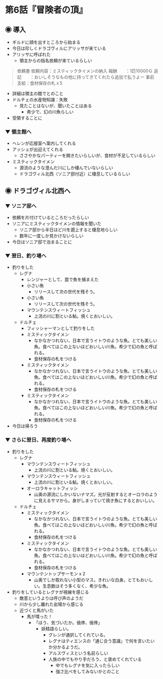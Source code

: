 # 第6話『冒険者の頂』

## ◉ 導入
- ギルドに顔を出すところから始まる
- 今日は珍しくドラゴヴィルにアリッサが来ている
- アリッサに呼ばれた
  - 領主からの指名依頼が来ているらしい

> 依頼書
> 依頼内容：ミスティックタイメンの納入
> 報酬　　：1匹10000Ｇ
> 追記　　：おいしそうなもの他に持ってきてくれたら追加で払うよー
> 事前支給：食材保存の札ｘ5

- 詳細は領主の館でとのこと
- ドルチェの水産物知識：失敗
  - 見たことはないが、聞いたことはある
    - 希少で、幻の川魚らしい
- 受領することに

### ▼ 領主館へ
- ヘレンが応接室へ案内してくれる
- アッシュが出迎えてくれる
  - ささやかなパーティーを開きたいらしいが、食材が不足しているらしい
- ミスティックタイメン
  - 源流のような澄んだ川にしか棲んでいないらしい
  - ドラゴヴィル北西（ソニア邸付近）に棲息しているらしい

## ◉ ドラゴヴィル北西へ
### ▼ ソニア邸へ
- 依頼を片付けているところだったらしい
- ソニアにミスティックタイメンの情報を聞いた
  - ソニア邸から半日ほど川を遡上すると棲息地らしい
  - 数年に一度しか見かけないらしい
- 今日はソニア邸で泊まることに

### ▼ 翌日、釣り場へ
- 釣りをした
  - レグナ
    - レンジャーとして、罠で魚を捕まえた
    - 小さい魚
      - リリースして次の世代を残そう。
    - 小さい魚
      - リリースして次の世代を残そう。
    - マウンテンスウィートフィッシュ
      - 上流の川に割といる鮎。焼くとおいしい。
  - ドルチェ
    - フィッシャーマンとして釣りをした
    - ミスティックタイメン
      - なかなかつれない、日本で言うイトウのような魚。とても美しい魚。食べてはこの上ないほどおいしい川魚。希少で幻の魚と呼ばれる。
      - 食材保存の札をつける
    - ミスティックタイメン
      - なかなかつれない、日本で言うイトウのような魚。とても美しい魚。食べてはこの上ないほどおいしい川魚。希少で幻の魚と呼ばれる。
      - 食材保存の札をつける
    - ミスティックタイメン
      - なかなかつれない、日本で言うイトウのような魚。とても美しい魚。食べてはこの上ないほどおいしい川魚。希少で幻の魚と呼ばれる。
      - 食材保存の札をつける
- 今日は帰ろう

### ▼ さらに翌日、再度釣り場へ
- 釣りをした
  - レグナ
    - マウンテンスウィートフィッシュ
      - 上流の川に割といる鮎。焼くとおいしい。
    - マウンテンスウィートフィッシュ
      - 上流の川に割といる鮎。焼くとおいしい。
    - オーロラキャットフィッシ
      - 山奥の源流にしかいないナマズ。光が反射するとオーロラのように見えるサマから。身がしまっていて焼き魚にするとおいしい。
  - ドルチェ
    - ミスティックタイメン
      - なかなかつれない、日本で言うイトウのような魚。とても美しい魚。食べてはこの上ないほどおいしい川魚。希少で幻の魚と呼ばれる。
      - 食材保存の札をつける
    - ミスティックタイメン
      - なかなかつれない、日本で言うイトウのような魚。とても美しい魚。食べてはこの上ないほどおいしい川魚。希少で幻の魚と呼ばれる。
      - 食材保存の札をつける
    - マウンテントップサーモン x 2
      - 山奥でしか取れない小型のマス。きれいな白身。とてもおいしい。生息数はそう多くなく、希少な魚。
- 釣りをしているとレグナが視線を感じる
  - 敵意というよりは呼び声のようだ
  - 川から少し離れた岩場から感じる
  - 近づくと馬がいた
    - 馬が喋った！
      - 「ほう、気づいたか。僥倖、僥倖」
        - 妖精語らしい。
          - グレンが通訳してくれている。
          - レグナはティエンスの「通じ合う意識」で何を言いたいか分かるようだ。
          - アルスヴィスという名前らしい
          - 人族の中でもやり手だろう、と褒めてくれている
            - 中でもレグナを気に入ったらしい
            - 強さ比べをしてみないかとのこと
